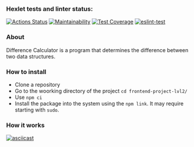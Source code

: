 ### Hexlet tests and linter status:
[![Actions Status](https://github.com/bogdan-ho/frontend-project-lvl2/workflows/hexlet-check/badge.svg)](https://github.com/bogdan-ho/frontend-project-lvl2/actions)
[![Maintainability](https://api.codeclimate.com/v1/badges/6a6a42a31b2d693da17c/maintainability)](https://codeclimate.com/github/bogdan-ho/frontend-project-lvl2/maintainability)
[![Test Coverage](https://api.codeclimate.com/v1/badges/6a6a42a31b2d693da17c/test_coverage)](https://codeclimate.com/github/bogdan-ho/frontend-project-lvl2/test_coverage)
[![eslint-test](https://github.com/bogdan-ho/frontend-project-lvl2/actions/workflows/eslint-test.yml/badge.svg?branch=main)](https://github.com/bogdan-ho/frontend-project-lvl2/actions/workflows/eslint-test.yml)

### About
Difference Calculator is a program that determines the difference between two data structures.

### How to install
- Clone a repository
- Go to the woorking directory of the project `cd frontend-project-lvl2/`
- Use `npm ci`
- Install the package into the system using the `npm link`. It may require starting with `sudo`.

### How it works
[![asciicast](https://asciinema.org/a/ys0Tew22w7JLufq932vKHR8b6.svg)](https://asciinema.org/a/ys0Tew22w7JLufq932vKHR8b6)